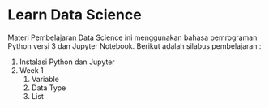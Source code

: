 # Learn Data Science
Materi Pembelajaran Data Science ini menggunakan bahasa pemrograman Python versi 3 dan Jupyter Notebook. Berikut adalah silabus pembelajaran :

1. Instalasi Python dan Jupyter 
2. Week 1
    1. Variable
    2. Data Type
    3. List
